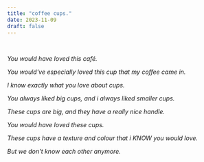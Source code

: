 ```yaml
---
title: "coffee cups."
date: 2023-11-09
draft: false
---
```


&nbsp;

*You would have loved this café.*

*You would've especially loved this cup that my coffee came in.*

*I know exactly what you love about cups.*

*You always liked big cups, and i always liked smaller cups.*

*These cups are big, and they have a really nice handle.*

*You would have loved these cups.*

*These cups have a texture and colour that i KNOW you would love.*

*But we don't know each other anymore.*

&nbsp;
